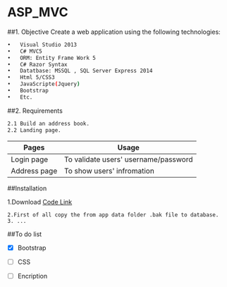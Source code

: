 # ASP_MVC

##1. Objective
Create a web application using the following technologies:
```bash
•	Visual Studio 2013
•	C# MVC5
•	ORM: Entity Frame Work 5
•	C# Razor Syntax
•	Datatbase: MSSQL , SQL Server Express 2014
•	Html 5/CSS3
•	JavaScripte(Jquery)
•	Bootstrap
•	Etc.
```
##2. Requirements
```bash
2.1	Build an address book.
2.2	Landing page.
```
|Pages|Usage|
|---|---|
|Login page|To validate users' username/password|
|Address page|To show users' infromation|

##Installation

1.Download [Code Link](https://github.com/cxi/ASP_MVC.git)
```
2.First of all copy the from app data folder .bak file to database.
3. ...
```
##To do list
- [x] Bootstrap
- [ ] CSS
- [ ] Encription

